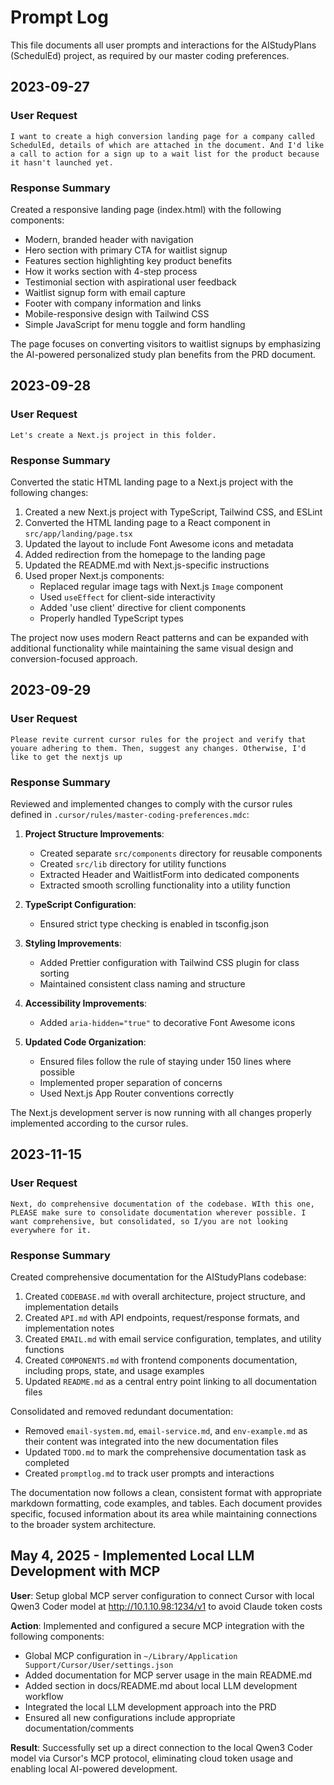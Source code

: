 # Prompt Log

This file documents all user prompts and interactions for the AIStudyPlans (SchedulEd) project, as required by our master coding preferences.

## 2023-09-27

### User Request
```
I want to create a high conversion landing page for a company called SchedulEd, details of which are attached in the document. And I'd like a call to action for a sign up to a wait list for the product because it hasn't launched yet.
```

### Response Summary
Created a responsive landing page (index.html) with the following components:
- Modern, branded header with navigation
- Hero section with primary CTA for waitlist signup
- Features section highlighting key product benefits
- How it works section with 4-step process
- Testimonial section with aspirational user feedback
- Waitlist signup form with email capture
- Footer with company information and links
- Mobile-responsive design with Tailwind CSS
- Simple JavaScript for menu toggle and form handling

The page focuses on converting visitors to waitlist signups by emphasizing the AI-powered personalized study plan benefits from the PRD document.

## 2023-09-28

### User Request
```
Let's create a Next.js project in this folder.
```

### Response Summary
Converted the static HTML landing page to a Next.js project with the following changes:

1. Created a new Next.js project with TypeScript, Tailwind CSS, and ESLint
2. Converted the HTML landing page to a React component in `src/app/landing/page.tsx`
3. Updated the layout to include Font Awesome icons and metadata
4. Added redirection from the homepage to the landing page
5. Updated the README.md with Next.js-specific instructions
6. Used proper Next.js components:
   - Replaced regular image tags with Next.js `Image` component
   - Used `useEffect` for client-side interactivity
   - Added 'use client' directive for client components
   - Properly handled TypeScript types

The project now uses modern React patterns and can be expanded with additional functionality while maintaining the same visual design and conversion-focused approach.

## 2023-09-29

### User Request
```
Please revite current cursor rules for the project and verify that youare adhering to them. Then, suggest any changes. Otherwise, I'd like to get the nextjs up
```

### Response Summary
Reviewed and implemented changes to comply with the cursor rules defined in `.cursor/rules/master-coding-preferences.mdc`:

1. **Project Structure Improvements**:
   - Created separate `src/components` directory for reusable components
   - Created `src/lib` directory for utility functions
   - Extracted Header and WaitlistForm into dedicated components
   - Extracted smooth scrolling functionality into a utility function

2. **TypeScript Configuration**:
   - Ensured strict type checking is enabled in tsconfig.json

3. **Styling Improvements**:
   - Added Prettier configuration with Tailwind CSS plugin for class sorting
   - Maintained consistent class naming and structure

4. **Accessibility Improvements**:
   - Added `aria-hidden="true"` to decorative Font Awesome icons

5. **Updated Code Organization**:
   - Ensured files follow the rule of staying under 150 lines where possible
   - Implemented proper separation of concerns
   - Used Next.js App Router conventions correctly

The Next.js development server is now running with all changes properly implemented according to the cursor rules.

## 2023-11-15

### User Request
```
Next, do comprehensive documentation of the codebase. WIth this one, PLEASE make sure to consolidate documentation wherever possible. I want comprehensive, but consolidated, so I/you are not looking everywhere for it.
```

### Response Summary
Created comprehensive documentation for the AIStudyPlans codebase:

1. Created `CODEBASE.md` with overall architecture, project structure, and implementation details
2. Created `API.md` with API endpoints, request/response formats, and implementation notes
3. Created `EMAIL.md` with email service configuration, templates, and utility functions
4. Created `COMPONENTS.md` with frontend components documentation, including props, state, and usage examples
5. Updated `README.md` as a central entry point linking to all documentation files

Consolidated and removed redundant documentation:
- Removed `email-system.md`, `email-service.md`, and `env-example.md` as their content was integrated into the new documentation files
- Updated `TODO.md` to mark the comprehensive documentation task as completed
- Created `promptlog.md` to track user prompts and interactions

The documentation now follows a clean, consistent format with appropriate markdown formatting, code examples, and tables. Each document provides specific, focused information about its area while maintaining connections to the broader system architecture.

## May 4, 2025 - Implemented Local LLM Development with MCP

**User**: Setup global MCP server configuration to connect Cursor with local Qwen3 Coder model at http://10.1.10.98:1234/v1 to avoid Claude token costs

**Action**: Implemented and configured a secure MCP integration with the following components:
- Global MCP configuration in `~/Library/Application Support/Cursor/User/settings.json`
- Added documentation for MCP server usage in the main README.md
- Added section in docs/README.md about local LLM development workflow
- Integrated the local LLM development approach into the PRD
- Ensured all new configurations include appropriate documentation/comments

**Result**: Successfully set up a direct connection to the local Qwen3 Coder model via Cursor's MCP protocol, eliminating cloud token usage and enabling local AI-powered development. 